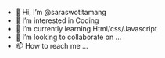 - 👋 Hi, I’m @saraswotitamang
- 👀 I’m interested in Coding
- 🌱 I’m currently learning Html/css/Javascript
- 💞️ I’m looking to collaborate on ...
- 📫 How to reach me ...

<!---
saraswotitamang/saraswotitamang is a ✨ special ✨ repository because its `README.md` (this file) appears on your GitHub profile.
You can click the Preview link to take a look at your changes.
--->

